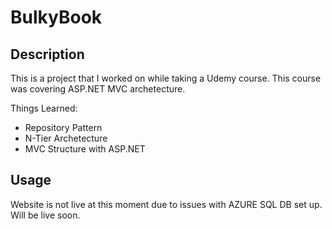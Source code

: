 # BulkyBook

## Description

This is a project that I worked on while taking a Udemy course. This course was covering ASP.NET MVC archetecture. 

Things Learned:
- Repository Pattern
- N-Tier Archetecture
- MVC Structure with ASP.NET

## Usage

Website is not live at this moment due to issues with AZURE SQL DB set up. Will be live soon.
